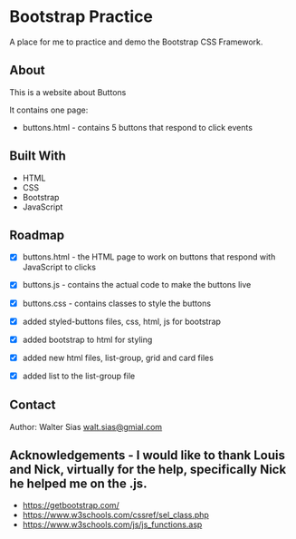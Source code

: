 # Bootstrap Practice

A place for me to practice and demo the Bootstrap CSS Framework.

## About

This is a website about Buttons

It contains one page:

* buttons.html - contains 5 buttons that respond to click events



## Built With

- HTML
- CSS
- Bootstrap
- JavaScript


## Roadmap

- [x] buttons.html - the HTML page to work on buttons that respond with JavaScript to clicks
- [x] buttons.js - contains the actual code to make the buttons live
- [x] buttons.css - contains classes to style the buttons
- [x] added styled-buttons files, css, html, js for bootstrap
- [x] added bootstrap to html for styling
- [x] added new html files, list-group, grid and card files 
- [x] added list to the list-group file


## Contact

Author: Walter Sias walt.sias@gmial.com

## Acknowledgements - I would like to thank Louis and Nick, virtually for the help, specifically Nick he helped me on the .js.

- https://getbootstrap.com/
- https://www.w3schools.com/cssref/sel_class.php
- https://www.w3schools.com/js/js_functions.asp
